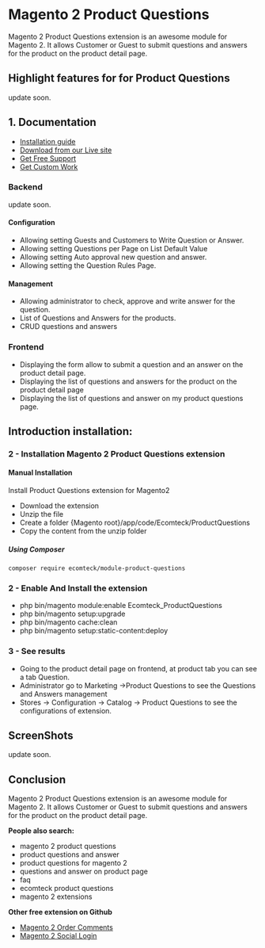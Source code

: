 # Magento 2 Product Questions
Magento 2 Product Questions extension is an awesome module for Magento 2. 
It allows Customer or Guest to submit questions and answers for the product on the product detail page.

## Highlight features for for Product Questions
update soon.

## 1. Documentation

- [Installation guide](https://ecomteck.com/magento-2-tutorials/install-magento-2-extension/)
- [Download from our Live site](https://ecomteck.com/downloads/magento-2-product-questions-and-answers/)
- [Get Free Support](https://ecomteck.com/ask-question/)
- [Get Custom Work](https://ecomteck.com/contact)

### Backend
update soon.

#### Configuration
- Allowing setting Guests and Customers to Write Question or Answer.
- Allowing setting Questions per Page on List Default Value
- Allowing setting Auto approval new question and answer.
- Allowing setting the Question Rules Page.
#### Management
- Allowing administrator to check, approve and write answer for the question.
- List of Questions and Answers for the products.
- CRUD questions and answers

### Frontend
- Displaying the form allow to submit a question and an answer on the product detail page.
- Displaying the list of questions and answers for the product on the product detail page
- Displaying the list of questions and answer on my product questions page.

## Introduction installation:

### 2 - Installation Magento 2 Product Questions extension
#### Manual Installation
Install Product Questions extension for Magento2
 * Download the extension
 * Unzip the file
 * Create a folder {Magento root}/app/code/Ecomteck/ProductQuestions
 * Copy the content from the unzip folder


##### Using Composer

```
composer require ecomteck/module-product-questions

```

### 2 - Enable And Install the extension
 * php bin/magento module:enable Ecomteck_ProductQuestions
 * php bin/magento setup:upgrade
 * php bin/magento cache:clean
 * php bin/magento setup:static-content:deploy

### 3 - See results
- Going to the product detail page on frontend, at product tab you can see a tab Question.
- Administrator go to Marketing ->Product Questions to see the Questions and Answers management
- Stores -> Configuration -> Catalog -> Product Questions to see the configurations of extension.

## ScreenShots
update soon.

## Conclusion
Magento 2 Product Questions extension is an awesome module for Magento 2. 
It allows Customer or Guest to submit questions and answers for the product on the product detail page.

**People also search:**
- magento 2 product questions
- product questions and answer
- product questions for magento 2
- questions and answer on product page
- faq
- ecomteck product questions
- magento 2 extensions

**Other free extension on Github**
- [Magento 2 Order Comments](https://github.com/ecomteck/magento2-order-comments)
- [Magento 2 Social Login](https://github.com/ecomteck/magento-2-social-login)
